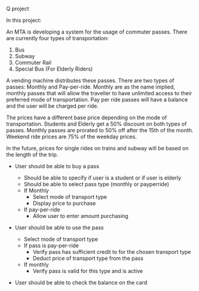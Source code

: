 Q project

In this project:

An MTA is developing a system for the usage of commuter passes. There are currently four types of transportation:
  1) Bus
  2) Subway
  3) Commuter Rail
  4) Special Bus (For Elderly Riders)

A vending machine distributes these passes. There are two types of passes: Monthly and Pay-per-ride. Monthly are as the name implied, monthly passes that will allow the traveller to have unlimited access to their preferred mode of transportation.
Pay per ride passes will have a balance and the user will be charged per ride.

The prices have a different base price depending on the mode of transportation. Students and Elderly get a 50% discount on both types of passes. Monthly passes are prorated to 50% off after the 15th of the month. Weekend ride prices are 75% of the weekday prices. 

In the future, prices for single rides on trains and subway will be based on the length of the trip.



- User should be able to buy a pass
  - Should be able to specify if user is a student or if user is elderly
  - Should be able to select pass type (monthly or pay­per­ride)
  - If Monthly
    + Select mode of transport type
    + Display price to purchase
  - If pay-per-ride
    + Allow user to enter amount purchasing

- User should be able to use the pass
  - Select mode of transport type
  - If pass is pay-per-ride
    + Verify pass has sufficient credit to for the chosen transport type
    + Deduct price of transport type from the pass
  - If monthly
    + Verify pass is valid for this type and is active
    
- User should be able to check the balance on the card
